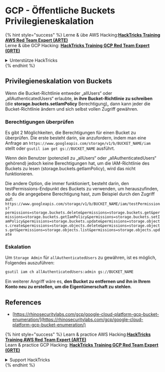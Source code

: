 # GCP - Öffentliche Buckets Privilegieneskalation

{% hint style="success" %}
Lerne & übe AWS Hacking:<img src="../../../../.gitbook/assets/image (1).png" alt="" data-size="line">[**HackTricks Training AWS Red Team Expert (ARTE)**](https://training.hacktricks.xyz/courses/arte)<img src="../../../../.gitbook/assets/image (1).png" alt="" data-size="line">\
Lerne & übe GCP Hacking: <img src="../../../../.gitbook/assets/image (2).png" alt="" data-size="line">[**HackTricks Training GCP Red Team Expert (GRTE)**<img src="../../../../.gitbook/assets/image (2).png" alt="" data-size="line">](https://training.hacktricks.xyz/courses/grte)

<details>

<summary>Unterstütze HackTricks</summary>

* Überprüfe die [**Abonnementpläne**](https://github.com/sponsors/carlospolop)!
* **Tritt der** 💬 [**Discord-Gruppe**](https://discord.gg/hRep4RUj7f) oder der [**Telegram-Gruppe**](https://t.me/peass) bei oder **folge** uns auf **Twitter** 🐦 [**@hacktricks\_live**](https://twitter.com/hacktricks\_live)**.**
* **Teile Hacking-Tricks, indem du PRs an die** [**HackTricks**](https://github.com/carlospolop/hacktricks) und [**HackTricks Cloud**](https://github.com/carlospolop/hacktricks-cloud) GitHub-Repos einreichst.

</details>
{% endhint %}

## Privilegieneskalation von Buckets

Wenn die Bucket-Richtlinie entweder „allUsers“ oder „allAuthenticatedUsers“ erlaubte, **in ihre Bucket-Richtlinie zu schreiben** (die **storage.buckets.setIamPolicy** Berechtigung)**,** dann kann jeder die Bucket-Richtlinie ändern und sich selbst vollen Zugriff gewähren.

### Berechtigungen überprüfen

Es gibt 2 Möglichkeiten, die Berechtigungen für einen Bucket zu überprüfen. Die erste besteht darin, sie anzufordern, indem man eine Anfrage an `https://www.googleapis.com/storage/v1/b/BUCKET_NAME/iam` stellt oder `gsutil iam get gs://BUCKET_NAME` ausführt.

Wenn dein Benutzer (potenziell zu „allUsers“ oder „allAuthenticatedUsers“ gehörend) jedoch keine Berechtigungen hat, um die IAM-Richtlinie des Buckets zu lesen (storage.buckets.getIamPolicy), wird das nicht funktionieren.

Die andere Option, die immer funktioniert, besteht darin, den testPermissions-Endpunkt des Buckets zu verwenden, um herauszufinden, ob du die angegebene Berechtigung hast, zum Beispiel durch den Zugriff auf: `https://www.googleapis.com/storage/v1/b/BUCKET_NAME/iam/testPermissions?permissions=storage.buckets.delete&permissions=storage.buckets.get&permissions=storage.buckets.getIamPolicy&permissions=storage.buckets.setIamPolicy&permissions=storage.buckets.update&permissions=storage.objects.create&permissions=storage.objects.delete&permissions=storage.objects.get&permissions=storage.objects.list&permissions=storage.objects.update`

### Eskalation

Um `Storage Admin` für `allAuthenticatedUsers` zu gewähren, ist es möglich, Folgendes auszuführen:
```bash
gsutil iam ch allAuthenticatedUsers:admin gs://BUCKET_NAME
```
Ein weiterer Angriff wäre es, **den Bucket zu entfernen und ihn in Ihrem Konto neu zu erstellen, um die Eigentümerschaft zu stehlen**.

## References

* [https://rhinosecuritylabs.com/gcp/google-cloud-platform-gcp-bucket-enumeration/](https://rhinosecuritylabs.com/gcp/google-cloud-platform-gcp-bucket-enumeration/)

{% hint style="success" %}
Learn & practice AWS Hacking:<img src="../../../../.gitbook/assets/image (1).png" alt="" data-size="line">[**HackTricks Training AWS Red Team Expert (ARTE)**](https://training.hacktricks.xyz/courses/arte)<img src="../../../../.gitbook/assets/image (1).png" alt="" data-size="line">\
Learn & practice GCP Hacking: <img src="../../../../.gitbook/assets/image (2).png" alt="" data-size="line">[**HackTricks Training GCP Red Team Expert (GRTE)**<img src="../../../../.gitbook/assets/image (2).png" alt="" data-size="line">](https://training.hacktricks.xyz/courses/grte)

<details>

<summary>Support HackTricks</summary>

* Check the [**subscription plans**](https://github.com/sponsors/carlospolop)!
* **Join the** 💬 [**Discord group**](https://discord.gg/hRep4RUj7f) or the [**telegram group**](https://t.me/peass) or **follow** us on **Twitter** 🐦 [**@hacktricks\_live**](https://twitter.com/hacktricks\_live)**.**
* **Share hacking tricks by submitting PRs to the** [**HackTricks**](https://github.com/carlospolop/hacktricks) and [**HackTricks Cloud**](https://github.com/carlospolop/hacktricks-cloud) github repos.

</details>
{% endhint %}
